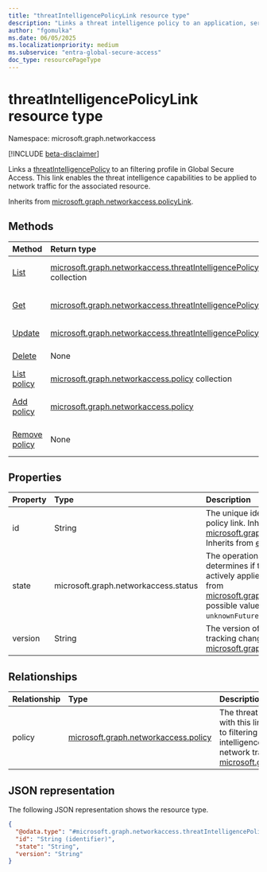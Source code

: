 ```yaml
---
title: "threatIntelligencePolicyLink resource type"
description: "Links a threat intelligence policy to an application, service, or other resource in the network access system."
author: "fgomulka"
ms.date: 06/05/2025
ms.localizationpriority: medium
ms.subservice: "entra-global-secure-access"
doc_type: resourcePageType
---
```


# threatIntelligencePolicyLink resource type

Namespace: microsoft.graph.networkaccess

[!INCLUDE [beta-disclaimer](../../includes/beta-disclaimer.md)]

Links a [threatIntelligencePolicy](../resources/networkaccess-threatintelligencepolicy.md) to an filtering profile in Global Secure Access. This link enables the threat intelligence capabilities to be applied to network traffic for the associated resource.


Inherits from [microsoft.graph.networkaccess.policyLink](../resources/networkaccess-policylink.md).


## Methods
|Method|Return type|Description|
|:---|:---|:---|
|[List](../api/networkaccess-threatintelligencepolicylink-list.md)|[microsoft.graph.networkaccess.threatIntelligencePolicyLink](../resources/networkaccess-threatintelligencepolicylink.md) collection|Get a list of the threatIntelligencePolicyLink objects and their properties.|
|[Get](../api/networkaccess-threatintelligencepolicylink-get.md)|[microsoft.graph.networkaccess.threatIntelligencePolicyLink](../resources/networkaccess-threatintelligencepolicylink.md)|Read the properties and relationships of a threatIntelligencePolicyLink object.|
|[Update](../api/networkaccess-threatintelligencepolicylink-update.md)|[microsoft.graph.networkaccess.threatIntelligencePolicyLink](../resources/networkaccess-threatintelligencepolicylink.md)|Update the properties of a threatIntelligencePolicyLink object.|
|[Delete](../api/networkaccess-threatintelligencepolicylink-delete.md)|None|Delete a threatIntelligencePolicyLink object.|
|[List policy](../api/networkaccess-threatintelligencepolicylink-list.md)|[microsoft.graph.networkaccess.policy](../resources/networkaccess-policy.md) collection|Get a list of the policies associated with this threat intelligence policy link.|
|[Add policy](../api/networkaccess-threatintelligencepolicylink-post-policy.md)|[microsoft.graph.networkaccess.policy](../resources/networkaccess-policy.md)|Add a policy by posting to the policy collection associated with this threat intelligence policy link.|
|[Remove policy](../api/networkaccess-threatintelligencepolicylink-delete.md)|None|Remove a [microsoft.graph.networkaccess.policy](../resources/networkaccess-policy.md) object.|

## Properties
|Property|Type|Description|
|:---|:---|:---|
|id|String|The unique identifier for the threat intelligence policy link. Inherited from [microsoft.graph.networkaccess.policyLink](../resources/networkaccess-policylink.md). Inherits from [entity](../resources/entity.md)|
|state|microsoft.graph.networkaccess.status|The operational state of the policy link that determines if the threat intelligence policy is actively applied to network traffic. Inherited from [microsoft.graph.networkaccess.policyLink](../resources/networkaccess-policylink.md).The possible values are: `enabled`, `disabled`, `unknownFutureValue`.|
|version|String|The version of the policy link, used for tracking changes. Inherited from [microsoft.graph.networkaccess.policyLink](../resources/networkaccess-policylink.md).|

## Relationships
|Relationship|Type|Description|
|:---|:---|:---|
|policy|[microsoft.graph.networkaccess.policy](../resources/networkaccess-policy.md)|The threat intelligence policy associated with this link. The link connects the policy to filtering profiles, enabling the threat intelligence capabilities to be applied to network traffic. Inherited from [microsoft.graph.networkaccess.policyLink](../resources/networkaccess-policylink.md).|

## JSON representation
The following JSON representation shows the resource type.
<!-- {
  "blockType": "resource",
  "keyProperty": "id",
  "@odata.type": "microsoft.graph.networkaccess.threatIntelligencePolicyLink",
  "baseType": "microsoft.graph.networkaccess.policyLink",
  "openType": false
}
-->
``` json
{
  "@odata.type": "#microsoft.graph.networkaccess.threatIntelligencePolicyLink",
  "id": "String (identifier)",
  "state": "String",
  "version": "String"
}
```

